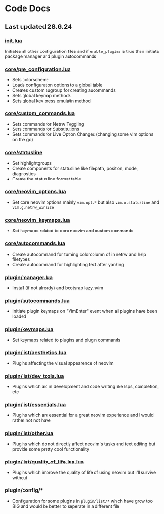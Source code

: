 # Code Docs
## Last updated 28.6.24

### [init.lua](./../lua/ax_config/init.lua)
Initiates all other configuration files and if `enable_plugins` is true then 
initiate package manager and plugin autocommands

### [core/pre_configuration.lua](./../lua/ax_config/core/pre_configuration.lua)
* Sets colorscheme
* Loads configuration options to a global table
* Creates custom augroup for creating aucommands
* Sets global keymap methods
* Sets global key press emulatin method

### [core/custom_commands.lua](./../lua/ax_config/core/custom_commands.lua)
* Sets commands for Netrw Toggling
* Sets commands for Substitutions
* Sets commands for Live Option Changes (changing some vim options on the go)

### [core/statusline](./../lua/ax_config/core/statusline)
* Set highlightgroups
* Create components for statusline like filepath, position, mode, diagnostics
* Create the status line format table

### [core/neovim_options.lua](./../lua/ax_config/core/neovim_options.lua)
* Set core neovim options mainly `vim.opt.*` but also `vim.o.statusline` and 
`vim.g.netrw_winsize`

### [core/neovim_keymaps.lua](./../lua/ax_config/core/neovim_keymaps.lua)
* Set keymaps related to core neovim and custom commands

### [core/autocommands.lua](./../lua/ax_config/core/autocommands.lua)
* Create autocommand for turning colorcolumn of in netrw and help filetypes
* Create autocommand for highlighting text after yanking

### [plugin/manager.lua](./../lua/ax_config/plugin/manager.lua)
* Install (if not already) and bootsrap lazy.nvim

### [plugin/autocommands.lua](./../lua/ax_config/plugin/autocommands.lua)
* Initiate plugin keymaps on "VimEnter" event when all plugins have been 
loaded

### [plugin/keymaps.lua](./../lua/ax_config/plugin/keymaps.lua)
* Set keymaps related to plugins and plugin commands

### [plugin/list/aesthetics.lua](./../lua/ax_config/plugin/list/aesthetics)
* Plugins affecting the visual appearence of neovim

### [plugin/list/dev_tools.lua](./../lua/ax_config/plugin/list/dev_tools)
* Plugins which aid in development and code writing like lsps, completion, 
etc

### [plugin/list/essentials.lua](./../lua/ax_config/plugin/list/essentials)
* Plugins which are essential for a great neovim experience and I would 
rather not not have

### [plugin/list/other.lua](./../lua/ax_config/plugin/list/other)
* Plugins which do not directly affect neovim's tasks and text editing but 
provide some pretty cool functionality

### [plugin/list/quality_of_life.lua.lua](./../lua/ax_config/plugin/list/quality_of_life.lua)
* Plugins which improve the quality of life of using neovim but I'll survive 
without

### plugin/config/*
* Configuration for some plugins in `plugin/list/*` which have grow too BIG 
and would be better to seperate in a different file
